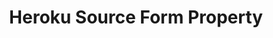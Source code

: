 ---
# -------------------------- #
#        CONTENT TYPE        #
# -------------------------- #

content-type: "api-form"
form-type: "source"
key: "source-form-properties-heroku-object"


# -------------------------- #
#        OBJECT INFO         #
# -------------------------- #

title: "Heroku Source Form Property"
api-type: "heroku_pg"
display-name: "Heroku"

source-type: "database"
docs-name: "heroku"
db-type: "postgres"

description: ""

# -------------------------- #
#      OBJECT ATTRIBUTES     #
# -------------------------- #

## See these fields in _data/connect/common/database-sources.yml > all-databases
## This object will also list the fields in the `mysql` list ^

uses-common-fields: true
uses-feature-fields: true
---